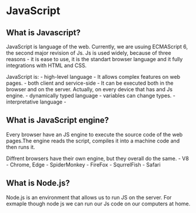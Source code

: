 # JavaScript

## What is Javascript?

JavaScript is language of the web. Currently, we are usuing ECMAScript 6, the second major revision of Js.
Js is used widely, because of three reasons - it is ease to use, it is the standart browser language and it fully integrations with HTML and CSS.

JavaScript is:
    - high-level language - It allows complex features on web pages.
    - both client and service-side - It can be executed both in the browser and on the server. Actually, on every device that has and Js engine.
    - dynamically typed language - variables can change types.
    - interpretative language -

## What is JavaScript engine?

Every browser have an JS engine to execute the source code of the web pages.The engine reads the script, compiles it into a machine code and then runs it.

Diffrent browsers have their own engine, but they overall do the same.
    - V8 - Chrome, Edge
    - SpiderMonkey - FireFox
    - SqurrelFish - Safari

## What is Node.js?

Node.js is an environment that allows us to run JS on the server.
For exmaple though node js we can run our Js code on our computers at home.
